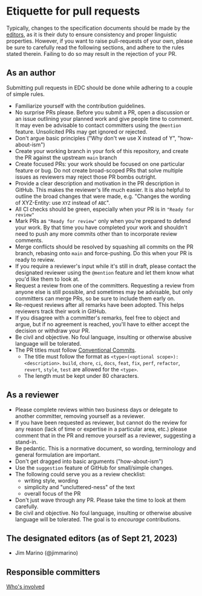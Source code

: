 # Etiquette for pull requests

Typically, changes to the specification documents should be made by
the [editors](#the-designated-editors-as-of-sept-21-2023), as it is their duty to ensure consistency and proper
linguistic properties. However, if you want to raise pull-requests of your own, please be sure to carefully read the
following sections, and adhere to the rules stated therein. Failing to do so may result in the rejection of your PR.

## As an author

Submitting pull requests in EDC should be done while adhering to a couple of simple rules.

- Familiarize yourself with the contribution guidelines.
- No surprise PRs please. Before you submit a PR, open a discussion or an issue outlining your planned work and give
  people time to comment. It may even be advisable to contact committers using the `@mention` feature. Unsolicited PRs
  may get ignored or rejected.
- Don't argue basic principles ("Why don't we use X instead of Y", "how-about-ism")
- Create your working branch in your fork of this repository, and create the PR against the upstream `main` branch
- Create focused PRs: your work should be focused on one particular feature or bug. Do not create broad-scoped PRs that
  solve multiple issues as reviewers may reject those PR bombs outright.
- Provide a clear description and motivation in the PR description in GitHub. This makes the reviewer's life much
  easier. It is also helpful to outline the broad changes that were made, e.g. "Changes the wording of XYZ-Entity:
  use `XYZ` instead of `ABC`".
- All CI checks should be green, especially when your PR is in `"Ready for review"`
- Mark PRs as `"Ready for review"` only when you're prepared to defend your work. By that time you have completed your
  work and shouldn't need to push any more commits other than to incorporate review comments.
- Merge conflicts should be resolved by squashing all commits on the PR branch, rebasing onto `main` and
  force-pushing. Do this when your PR is ready to review.
- If you require a reviewer's input while it's still in draft, please contact the designated reviewer using
  the `@mention` feature and let them know what you'd like them to look at.
- Request a review from one of the committers. Requesting a review from anyone else is still possible, and
  sometimes may be advisable, but only committers can merge PRs, so be sure to include them early on.
- Re-request reviews after all remarks have been adopted. This helps reviewers track their work in GitHub.
- If you disagree with a committer's remarks, feel free to object and argue, but if no agreement is reached, you'll have
  to either accept the decision or withdraw your PR.
- Be civil and objective. No foul language, insulting or otherwise abusive language will be tolerated.
- The PR titles must follow [Conventional Commits](https://www.conventionalcommits.org/en/v1.0.0/).
    - The title must follow the format as `<type>(<optional scope>): <description>`.
      `build`, `chore`, `ci`, `docs`, `feat`, `fix`, `perf`, `refactor`, `revert`, `style`, `test` are allowed for
      the `<type>`.
    - The length must be kept under 80 characters.

## As a reviewer

- Please complete reviews within two business days or delegate to another committer, removing yourself as a reviewer.
- If you have been requested as reviewer, but cannot do the review for any reason (lack of time or expertise in a
  particular area, etc.) please comment that in the PR and remove yourself as a reviewer, suggesting a stand-in.
- Be pedantic. This is a normative document, so wording, terminology and general formulation are important.
- Don't get dragged into basic arguments ("how-about-ism")
- Use the `suggestion` feature of GitHub for small/simple changes.
- The following could serve you as a review checklist:
    - writing style, wording
    - simplicity and "uncluttered-ness" of the text
    - overall focus of the PR
- Don't just wave through any PR. Please take the time to look at them carefully.
- Be civil and objective. No foul language, insulting or otherwise abusive language will be tolerated. The goal is to
  _encourage_ contributions.

## The designated editors (as of Sept 21, 2023)

- Jim Marino (@jimmarino)

## Responsible committers 

[Who's involved](https://projects.eclipse.org/projects/technology.dataspace-dcp/who)
